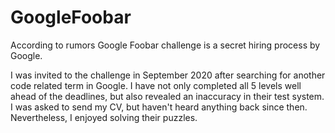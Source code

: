 # GoogleFoobar

According to rumors Google Foobar challenge is a secret hiring process by Google.

I was invited to the challenge in September 2020 after searching for another code related term in Google. I have not only completed all 5 levels well ahead of the deadlines, but also revealed an inaccuracy in their test system. I was asked to send my CV, but haven't heard anything back since then. Nevertheless, I enjoyed solving their puzzles. 
